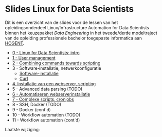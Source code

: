 # Slides Linux for Data Scientists

Dit is een overzicht van de slides voor de lessen van het opleidingsonderdeel Linux/Infrastructure Automation for Data Scientists binnen het keuzepakket *Data Engineering* in het tweede/derde modeltraject van de opleiding professionele bachelor toegepaste informatica aan [HOGENT](https://www.hogent.be/).

- [0 - Linux for Data Scientists: intro](00-linux-ds-intro.html)
- [1 - User management](01-user-mgmt.html)
- [2 - Combining commands towards scripting](02-towards-scripting.html)
- 3 - Software-installatie, netwerkconfiguratie
    - [Software-installatie](03-software-installatie.md)
    - [Curl](03-curl.md)
- [4. Installatie van een webserver, scripting](04-installatie-webserver.html)
- 5 - Advanced data parsing (TODO)
- [6 - Automatiseren webserverinstallatie](06-automatiseren.html)
- [7 - Complexe scripts, cronjobs](07-scripting-cronjobs.html)
- 8 - SSH, Docker (TODO)
- 9 - Docker (cont'd)
- 10 - Workflow automation (TODO)
- 11 - Workflow automation (cont'd)

Laatste wijziging: 